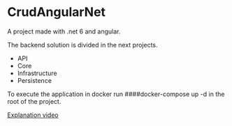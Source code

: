 # CrudAngularNet

A project made with .net 6 and angular.

The backend solution is divided in the next projects.
* API
* Core
* Infrastructure
* Persistence

To execute the application in docker run ####docker-compose up -d in the root of the project.

[Explanation video](https://drive.google.com/file/d/1urdH7plmJmEncic0YIw9W5G9FW22LzoV/view?usp=sharing)
